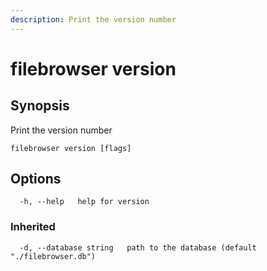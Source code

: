 ```yaml
---
description: Print the version number
---
```


# filebrowser version

## Synopsis

Print the version number

```
filebrowser version [flags]
```

## Options

```
  -h, --help   help for version
```

### Inherited

```
  -d, --database string   path to the database (default "./filebrowser.db")
```
